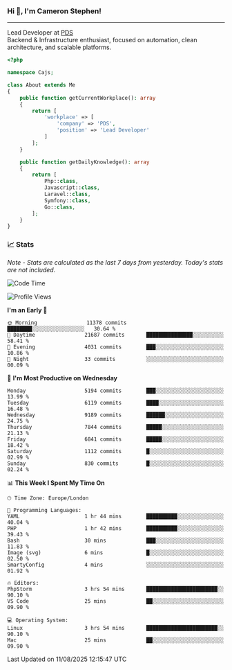 ### Hi 👋, I'm Cameron Stephen!

---

Lead Developer at [PDS](https://prindatasolutions.co.uk)  
Backend & Infrastructure enthusiast, focused on automation, clean architecture, and scalable platforms.


```php
<?php

namespace Cajs;

class About extends Me
{
    public function getCurrentWorkplace(): array
    {
        return [
            'workplace' => [
                'company' => 'PDS',
                'position' => 'Lead Developer'
            ]
        ];
    }

    public function getDailyKnowledge(): array
    {
        return [
            Php::class,
            Javascript::class,
            Laravel::class,
            Symfony::class,
            Go::class,
        ];
    }
}
```

### 📈 Stats
<p><em>Note - Stats are calculated as the last 7 days from yesterday. Today's stats are not included.</em></p>


<!--START_SECTION:waka-->
![Code Time](http://img.shields.io/badge/Code%20Time-4%2C632%20hrs%2025%20mins-blue)

![Profile Views](http://img.shields.io/badge/Profile%20Views-0-blue)

**I'm an Early 🐤** 

```text
🌞 Morning                11378 commits       ████████░░░░░░░░░░░░░░░░░   30.64 % 
🌆 Daytime                21687 commits       ███████████████░░░░░░░░░░   58.41 % 
🌃 Evening                4031 commits        ███░░░░░░░░░░░░░░░░░░░░░░   10.86 % 
🌙 Night                  33 commits          ░░░░░░░░░░░░░░░░░░░░░░░░░   00.09 % 
```
📅 **I'm Most Productive on Wednesday** 

```text
Monday                   5194 commits        ███░░░░░░░░░░░░░░░░░░░░░░   13.99 % 
Tuesday                  6119 commits        ████░░░░░░░░░░░░░░░░░░░░░   16.48 % 
Wednesday                9189 commits        ██████░░░░░░░░░░░░░░░░░░░   24.75 % 
Thursday                 7844 commits        █████░░░░░░░░░░░░░░░░░░░░   21.13 % 
Friday                   6841 commits        █████░░░░░░░░░░░░░░░░░░░░   18.42 % 
Saturday                 1112 commits        █░░░░░░░░░░░░░░░░░░░░░░░░   02.99 % 
Sunday                   830 commits         █░░░░░░░░░░░░░░░░░░░░░░░░   02.24 % 
```


📊 **This Week I Spent My Time On** 

```text
🕑︎ Time Zone: Europe/London

💬 Programming Languages: 
YAML                     1 hr 44 mins        ██████████░░░░░░░░░░░░░░░   40.04 % 
PHP                      1 hr 42 mins        ██████████░░░░░░░░░░░░░░░   39.43 % 
Bash                     30 mins             ███░░░░░░░░░░░░░░░░░░░░░░   11.83 % 
Image (svg)              6 mins              █░░░░░░░░░░░░░░░░░░░░░░░░   02.50 % 
SmartyConfig             4 mins              ░░░░░░░░░░░░░░░░░░░░░░░░░   01.92 % 

🔥 Editors: 
PhpStorm                 3 hrs 54 mins       ███████████████████████░░   90.10 % 
VS Code                  25 mins             ██░░░░░░░░░░░░░░░░░░░░░░░   09.90 % 

💻 Operating System: 
Linux                    3 hrs 54 mins       ███████████████████████░░   90.10 % 
Mac                      25 mins             ██░░░░░░░░░░░░░░░░░░░░░░░   09.90 % 
```


 Last Updated on 11/08/2025 12:15:47 UTC
<!--END_SECTION:waka-->
